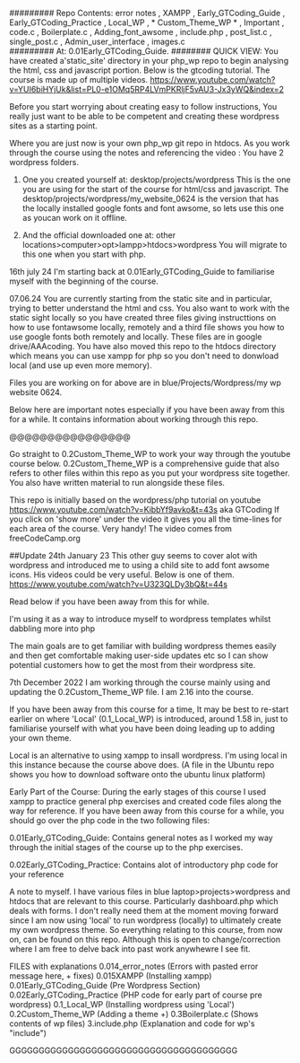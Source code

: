 #########
Repo Contents: 
error notes  ,  XAMPP  ,  Early_GTCoding_Guide  ,  Early_GTCoding_Practice  ,  Local_WP  ,  * Custom_Theme_WP *  ,  Important  ,  code.c   ,  Boilerplate.c  ,  Adding_font_awsome  ,  include.php  ,  post_list.c  ,  single_post.c  ,  Admin_user_interface  ,  images.c  
#########
At: 0.01Early_GTCoding_Guide.
########
QUICK VIEW: You have created a'static_site' directory in your php_wp repo to begin analysing the html, css and javascript portion.
Below is the gtcoding tutorial. The course is made up of multiple videos.
https://www.youtube.com/watch?v=YUI6biHYjUk&list=PL0-e1OMq5RP4LVmPKRljF5vAU3-Jx3yWQ&index=2

Before you start worrying about creating easy to follow instructions, You really just want to be able to be competent and creating these wordpress sites as a starting point. 

Where you are just now is your own php_wp git repo in htdocs.
As you work through the course using the notes and referencing the video :
You have 2 wordpress folders. 
1. One you created yourself at:
desktop/projects/wordpress
This is the one you are using for the start of the course for html/css and javascript.
The desktop/projects/wordpress/my_website_0624 is the version that has the locally installed google fonts and font awsome, so lets use this one as youcan work on it offline.


2. And the official downloaded one at: other locations>computer>opt>lampp>htdocs>wordpress
You will migrate to this one when you start with php.





16th july 24
I'm starting back at
0.01Early_GTCoding_Guide
to familiarise myself with the beginning of the course.

07.06.24
You are currently starting from the static site and in particular, trying to better understand the html and css. You also want to work with the static sight locally so you have created three files giving instructtions on how to use fontawsome locally, remotely and a third file shows you how to use google fonts both remotely and locally. These files are in google drive/AAAcoding. You have also moved this repo to the htdocs directory which means you can use xampp for php so you don't need to donwload local (and use up even more memory).


Files you are working on for above are in blue/Projects/Wordpress/my wp website 0624.

Below here are important notes especially if you have been away from this for a while. It contains information about working through this repo. 

@@@@@@@@@@@@@@@@


Go straight to 0.2Custom_Theme_WP to work your way through the youtube course below. 0.2Custom_Theme_WP is a comprehensive guide that also refers to other files within this repo as you put your wordpress site together. You also have written material to run alongside these files.

This repo is initially based on the wordpress/php tutorial on youtube https://www.youtube.com/watch?v=KibbYf9avko&t=43s  aka GTCoding
If you click on 'show more' under the video it gives you all the time-lines for each area of the course. Very handy!
The video comes from freeCodeCamp.org

##Update 24th January 23
This other guy seems to cover alot with wordpress and introduced me to using a child site to add font awsome icons.
His videos could be very useful. Below is one of them.
https://www.youtube.com/watch?v=U323QLDy3bQ&t=44s

Read below if you have been away from this for while.

I'm using it as a way to introduce myself to wordpress templates whilst dabbling more into php

The main goals are to get familiar with building wordpress themes easily and then get comfortable making user-side updates etc so I can show potential customers how to get the most from their wordpress site. 

7th December 2022
I am working through the course mainly using and updating the 0.2Custom_Theme_WP  file.
I am 2.16 into the course.

If you have been away from this course for a time, It may be best to re-start earlier on where 'Local' (0.1_Local_WP) is introduced, around 1.58 in, just to familiarise yourself with what you have been doing leading up to adding your own theme. 

Local is an alternative to using xampp to insall wordpress. I'm using local in this instance because the course above does. (A file in the Ubuntu repo shows you how to download software onto the ubuntu linux platform)

Early Part of the Course:
During the early stages of this course I used xampp to practice general php exercises and created code files along the way for reference. If you have been away from this course for a while, you should go over the php code in the two following files:

0.01Early_GTCoding_Guide: Contains general notes as I worked my way through the initial stages of the course up to the php exercises.

0.02Early_GTCoding_Practice:  Contains alot of introductory php code for your reference

A note to myself. 
I have various files in blue laptop>projects>wordpress   and   htdocs  that are relevant to this course. Particularly dashboard.php which deals with forms.
I don't really need them at the moment moving forward since I am now using 'local' to run wordpress (locally) to ultimately create my own wordpress theme. So everything relating to this course, from now on, can be found on this repo. Although this is open to change/correction where I am free to delve back into past work anywhewre I see fit. 




FILES with explanations
0.014_error_notes (Errors with pasted error message here, + fixes)
0.015XAMPP  (Installing xampp)
0.01Early_GTCoding_Guide (Pre Wordpress Section)
0.02Early_GTCoding_Practice (PHP code for early part of course pre wordpress)
0.1_Local_WP (Installing wordpress using 'Local') 
0.2Custom_Theme_WP  (Adding a theme +) 
0.3Boilerplate.c (Shows contents of wp files)
3.include.php (Explanation and code for wp's "include")


GGGGGGGGGGGGGGGGGGGGGGGGGGGGGGGGGGGGGGG
